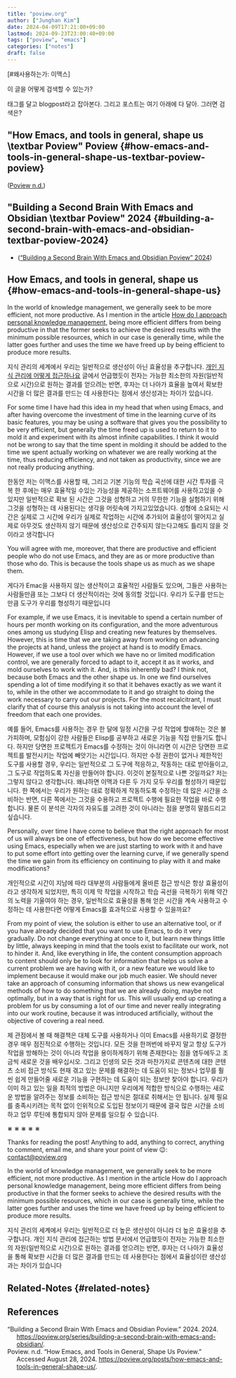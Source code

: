 ```yaml
---
title: "poview.org"
author: ["Junghan Kim"]
date: 2024-04-09T17:21:00+09:00
lastmod: 2024-09-23T23:00:40+09:00
tags: ["poview", "emacs"]
categories: ["notes"]
draft: false
---
```


[#왜사용하는가: 이맥스]

이 글을 어떻게 검색할 수 있는가?

태그를 달고 blogpost라고 잡아본다. 그리고 포스트는 여기 아래에 다 달아. 그러면 검색은?


## "How Emacs, and tools in general, shape us \textbar Poview" Poview {#how-emacs-and-tools-in-general-shape-us-textbar-poview-poview}

(<a href="#citeproc_bib_item_2">Poview n.d.</a>)


## "Building a Second Brain With Emacs and Obsidian \textbar Poview"  2024 {#building-a-second-brain-with-emacs-and-obsidian-textbar-poview-2024}

-   (<a href="#citeproc_bib_item_1">“Building a Second Brain With Emacs and Obsidian Poview” 2024</a>)


## How Emacs, and tools in general, shape us {#how-emacs-and-tools-in-general-shape-us}

In the world of knowledge management, we generally seek to be more efficient, not more productive. As I mention in the article [How do I approach personal knowledge management](https://poview.org/posts/how-do-i-approach-personal-knowledge-management/), being more efficient differs from being productive in that the former seeks to achieve the desired results with the minimum possible resources, which in our case is generally time, while the latter goes further and uses the time we have freed up by being efficient to produce more results.

지식 관리의 세계에서 우리는 일반적으로 생산성이 아닌 효율성을 추구합니다. [개인 지식 관리에 어떻게 접근하나요](https://poview.org/posts/how-do-i-approach-personal-knowledge-management/) 글에서 언급했듯이 전자는 가능한 최소한의 자원(일반적으로 시간)으로 원하는 결과를 얻으려는 반면, 후자는 더 나아가 효율을 높여서 확보한 시간을 더 많은 결과를 만드는 데 사용한다는 점에서 생산성과는 차이가 있습니다.

For some time I have had this idea in my head that when using Emacs, and after having overcome the investment of time in the learning curve of its basic features, you may be using a software that gives you the possibility to be very efficient, but generally the time freed up is used to return to it to mold it and experiment with its almost infinite capabilities. I think it would not be wrong to say that the time spent in molding it should be added to the time we spent actually working on whatever we are really working at the time, thus reducing efficiency, and not taken as productivity, since we are not really producing anything.

한동안 저는 이맥스를 사용할 때, 그리고 기본 기능의 학습 곡선에 대한 시간 투자를 극복 한 후에는 매우 효율적일 수있는 가능성을 제공하는 소프트웨어를 사용하고있을 수 있지만 일반적으로 확보 된 시간은 그것을 성형하고 거의 무한한 기능을 실험하기 위해 그것을 성형하는 데 사용된다는 생각을 머릿속에 가지고있었습니다. 성형에 소요되는 시간은 실제로 그 시간에 우리가 실제로 작업하는 시간에 추가되어 효율성이 떨어지고 실제로 아무것도 생산하지 않기 때문에 생산성으로 간주되지 않는다고해도 틀리지 않을 것이라고 생각합니다

You will agree with me, moreover, that there are productive and efficient people who do not use Emacs, and they are as or more productive than those who do. This is because the tools shape us as much as we shape them.

게다가 Emac을 사용하지 않는 생산적이고 효율적인 사람들도 있으며, 그들은 사용하는 사람들만큼 또는 그보다 더 생산적이라는 것에 동의할 것입니다. 우리가 도구를 만드는 만큼 도구가 우리를 형성하기 때문입니다

For example, if we use Emacs, it is inevitable to spend a certain number of hours per month working on its configuration, and the more adventurous ones among us studying Elisp and creating new features by themselves. However, this is time that we are taking away from working on advancing the projects at hand, unless the project at hand is to modify Emacs. However, if we use a tool over which we have no or limited modification control, we are generally forced to adapt to it, accept it as it works, and mold ourselves to work with it. And, is this inherently bad? I think not, because both Emacs and the other shape us. In one we find ourselves spending a lot of time modifying it so that it behaves exactly as we want it to, while in the other we accommodate to it and go straight to doing the work necessary to carry out our projects. For the most recalcitrant, I must clarify that of course this analysis is not taking into account the level of freedom that each one provides.

예를 들어, Emacs를 사용하는 경우 한 달에 일정 시간을 구성 작업에 할애하는 것은 불가피하며, 모험심이 강한 사람들은 Elisp를 공부하고 새로운 기능을 직접 만들기도 합니다. 하지만 당면한 프로젝트가 Emacs를 수정하는 것이 아니라면 이 시간은 당면한 프로젝트를 발전시키는 작업에 빼앗기는 시간입니다. 하지만 수정 권한이 없거나 제한적인 도구를 사용할 경우, 우리는 일반적으로 그 도구에 적응하고, 작동하는 대로 받아들이고, 그 도구로 작업하도록 자신을 만들어야 합니다. 이것이 본질적으로 나쁜 것일까요? 저는 그렇지 않다고 생각합니다. 왜냐하면 이맥과 다른 두 가지 모두 우리를 형성하기 때문입니다. 한 쪽에서는 우리가 원하는 대로 정확하게 작동하도록 수정하는 데 많은 시간을 소비하는 반면, 다른 쪽에서는 그것을 수용하고 프로젝트 수행에 필요한 작업을 바로 수행합니다. 물론 이 분석은 각자의 자유도를 고려한 것이 아니라는 점을 분명히 말씀드리고 싶습니다.

Personally, over time I have come to believe that the right approach for most of us will always be one of effectiveness, but how do we become effective using Emacs, especially when we are just starting to work with it and have to put some effort into getting over the learning curve, if we generally spend the time we gain from its efficiency on continuing to play with it and make modifications?

개인적으로 시간이 지남에 따라 대부분의 사람들에게 올바른 접근 방식은 항상 효율성이라고 생각하게 되었지만, 특히 이제 막 작업을 시작하고 학습 곡선을 극복하기 위해 약간의 노력을 기울여야 하는 경우, 일반적으로 효율성을 통해 얻은 시간을 계속 사용하고 수정하는 데 사용한다면 어떻게 Emacs를 효과적으로 사용할 수 있을까요?

From my point of view, the solution is either to use an alternative tool, or if you have already decided that you want to use Emacs, to do it very gradually. Do not change everything at once to it, but learn new things little by little, always keeping in mind that the tools exist to facilitate our work, not to hinder it. And, like everything in life, the content consumption approach to content should only be to look for information that helps us solve a current problem we are having with it, or a new feature we would like to implement because it would make our job much easier. We should never take an approach of consuming information that shows us new evangelical methods of how to do something that we are already doing, maybe not optimally, but in a way that is right for us. This will usually end up creating a problem for us by consuming a lot of our time and never really integrating into our work routine, because it was introduced artificially, without the objective of covering a real need.

제 관점에서 볼 때 해결책은 대체 도구를 사용하거나 이미 Emacs를 사용하기로 결정한 경우 매우 점진적으로 수행하는 것입니다. 모든 것을 한꺼번에 바꾸지 말고 항상 도구가 작업을 방해하는 것이 아니라 작업을 용이하게하기 위해 존재한다는 점을 염두에두고 조금씩 새로운 것을 배우십시오. 그리고 인생의 모든 것과 마찬가지로 콘텐츠에 대한 콘텐츠 소비 접근 방식도 현재 겪고 있는 문제를 해결하는 데 도움이 되는 정보나 업무를 훨씬 쉽게 만들어줄 새로운 기능을 구현하는 데 도움이 되는 정보만 찾아야 합니다. 우리가 이미 하고 있는 일을 최적의 방법은 아니지만 우리에게 적합한 방식으로 수행하는 새로운 방법을 알려주는 정보를 소비하는 접근 방식은 절대로 취해서는 안 됩니다. 실제 필요를 충족시키려는 목적 없이 인위적으로 도입된 정보이기 때문에 결국 많은 시간을 소비하고 업무 루틴에 통합되지 않아 문제를 일으킬 수 있습니다.

⋇ ⋇ ⋇ ⋇ ⋇

Thanks for reading the post! Anything to add, anything to correct, anything to comment, email me, and share your point of view 😉: [contact@poview.org](mailto:contact@poview.org?subject=Re:%20How%20Emacs,%20and%20tools%20in%20general,%20shape%20us)

<div class="excerpt">

In the world of knowledge management, we generally seek to be more efficient, not more productive. As I mention in the article How do I approach personal knowledge management, being more efficient differs from being productive in that the former seeks to achieve the desired results with the minimum possible resources, which in our case is generally time, while the latter goes further and uses the time we have freed up by being efficient to produce more results.

지식 관리의 세계에서 우리는 일반적으로 더 높은 생산성이 아니라 더 높은 효율성을 추구합니다. 개인 지식 관리에 접근하는 방법 문서에서 언급했듯이 전자는 가능한 최소한의 자원(일반적으로 시간)으로 원하는 결과를 얻으려는 반면, 후자는 더 나아가 효율성을 통해 확보한 시간을 더 많은 결과를 만드는 데 사용한다는 점에서 효율성이란 생산성과는 차이가 있습니다

</div>


## Related-Notes {#related-notes}

## References

<style>.csl-entry{text-indent: -1.5em; margin-left: 1.5em;}</style><div class="csl-bib-body">
  <div class="csl-entry"><a id="citeproc_bib_item_1"></a>“Building a Second Brain With Emacs and Obsidian Poview.” 2024. 2024. <a href="https://poview.org/series/building-a-second-brain-with-emacs-and-obsidian/">https://poview.org/series/building-a-second-brain-with-emacs-and-obsidian/</a>.</div>
  <div class="csl-entry"><a id="citeproc_bib_item_2"></a>Poview. n.d. “How Emacs, and Tools in General, Shape Us Poview.” Accessed August 28, 2024. <a href="https://poview.org/posts/how-emacs-and-tools-in-general-shape-us/">https://poview.org/posts/how-emacs-and-tools-in-general-shape-us/</a>.</div>
</div>
